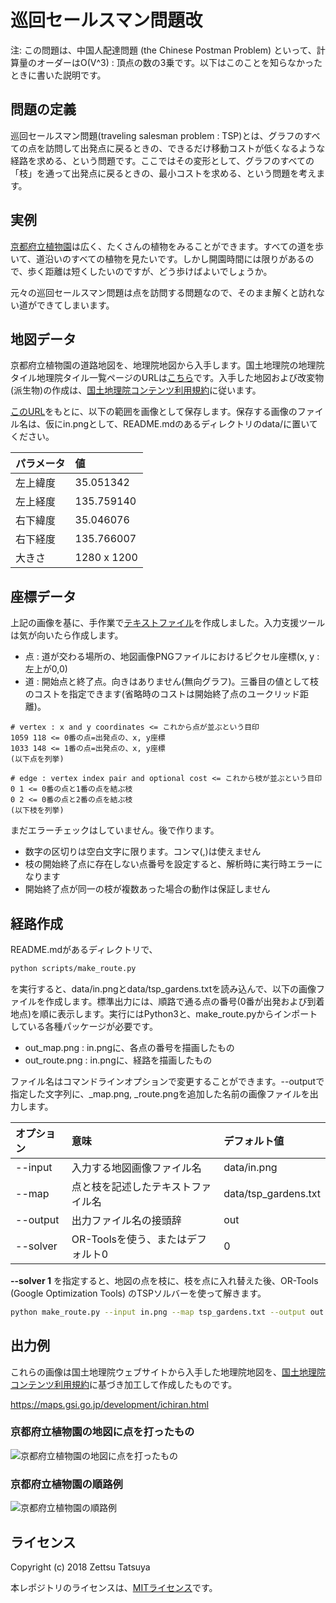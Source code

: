 # 巡回セールスマン問題改

注: この問題は、中国人配達問題 (the Chinese Postman Problem) といって、計算量のオーダーはO(V^3) : 頂点の数の3乗です。以下はこのことを知らなかったときに書いた説明です。

## 問題の定義

巡回セールスマン問題(traveling salesman problem : TSP)とは、グラフのすべての点を訪問して出発点に戻るときの、できるだけ移動コストが低くなるような経路を求める、という問題です。ここではその変形として、グラフのすべての「枝」を通って出発点に戻るときの、最小コストを求める、という問題を考えます。

## 実例

[京都府立植物園](http://www.pref.kyoto.jp/plant/11900007.html)は広く、たくさんの植物をみることができます。すべての道を歩いて、道沿いのすべての植物を見たいです。しかし開園時間には限りがあるので、歩く距離は短くしたいのですが、どう歩けばよいでしょうか。

元々の巡回セールスマン問題は点を訪問する問題なので、そのまま解くと訪れない道ができてしまいます。

## 地図データ

京都府立植物園の道路地図を、地理院地図から入手します。国土地理院の地理院タイル地理院タイル一覧ページのURLは[こちら](https://maps.gsi.go.jp/development/ichiran.html)です。入手した地図および改変物(派生物)の作成は、[国土地理院コンテンツ利用規約](http://www.gsi.go.jp/kikakuchousei/kikakuchousei40182.html)に従います。

[このURL](https://maps.gsi.go.jp/#18/35.051342/135.759140/&base=std&ls=std&disp=1&vs=c1j0h0k0l0u0t0z0r0s0f1&reliefdata=0G000000)をもとに、以下の範囲を画像として保存します。保存する画像のファイル名は、仮にin.pngとして、README.mdのあるディレクトリのdata/に置いてください。

|パラメータ|値|
|:------|:------|
|左上緯度|35.051342|
|左上経度|135.759140|
|右下緯度|35.046076|
|右下経度|135.766007|
|大きさ|1280 x 1200|

## 座標データ

上記の画像を基に、手作業で[テキストファイル](data/tsp_gardens.txt)を作成しました。入力支援ツールは気が向いたら作成します。

* 点 : 道が交わる場所の、地図画像PNGファイルにおけるピクセル座標(x, y : 左上が0,0)
* 道 : 開始点と終了点。向きはありません(無向グラフ)。三番目の値として枝のコストを指定できます(省略時のコストは開始終了点のユークリッド距離)。

```text
# vertex : x and y coordinates <= これから点が並ぶという目印
1059 118 <= 0番の点=出発点の、x, y座標
1033 148 <= 1番の点=出発点の、x, y座標
(以下点を列挙)

# edge : vertex index pair and optional cost <= これから枝が並ぶという目印
0 1 <= 0番の点と1番の点を結ぶ枝
0 2 <= 0番の点と2番の点を結ぶ枝
(以下枝を列挙)
```

まだエラーチェックはしていません。後で作ります。

* 数字の区切りは空白文字に限ります。コンマ(,)は使えません
* 枝の開始終了点に存在しない点番号を設定すると、解析時に実行時エラーになります
* 開始終了点が同一の枝が複数あった場合の動作は保証しません

## 経路作成

README.mdがあるディレクトリで、

```bash
python scripts/make_route.py
```

を実行すると、data/in.pngとdata/tsp_gardens.txtを読み込んで、以下の画像ファイルを作成します。標準出力には、順路で通る点の番号(0番が出発および到着地点)を順に表示します。実行にはPython3と、make_route.pyからインポートしている各種パッケージが必要です。

* out_map.png : in.pngに、各点の番号を描画したもの
* out_route.png : in.pngに、経路を描画したもの

ファイル名はコマンドラインオプションで変更することができます。--outputで指定した文字列に、_map.png, _route.pngを追加した名前の画像ファイルを出力します。

|オプション|意味|デフォルト値|
|:------|:------|:------|
|--input|入力する地図画像ファイル名|data/in.png|
|--map|点と枝を記述したテキストファイル名|data/tsp_gardens.txt|
|--output|出力ファイル名の接頭辞|out|
|--solver|OR-Toolsを使う、またはデフォルト0|0|

__--solver 1__ を指定すると、地図の点を枝に、枝を点に入れ替えた後、OR-Tools (Google Optimization Tools) のTSPソルバーを使って解きます。

```bash
python make_route.py --input in.png --map tsp_gardens.txt --output out
```

## 出力例

これらの画像は国土地理院ウェブサイトから入手した地理院地図を、[国土地理院コンテンツ利用規約](http://www.gsi.go.jp/kikakuchousei/kikakuchousei40182.html)に基づき加工して作成したものです。

https://maps.gsi.go.jp/development/ichiran.html

### 京都府立植物園の地図に点を打ったもの

![京都府立植物園の地図に点を打ったもの](images/tsp_gardens_map.png)

### 京都府立植物園の順路例

![京都府立植物園の順路例](images/tsp_gardens_route.png)

## ライセンス

Copyright (c) 2018 Zettsu Tatsuya

本レポジトリのライセンスは、[MITライセンス](LICENSE.txt)です。

